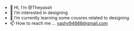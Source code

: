 - 👋 Hi, I’m @Theyassh
- 👀 I’m interested in designing 
- 🌱 I’m currently learning some cousres related to designing 
- 📫 How to reach me ... yashy94888@gmail.com

<!---
Theyassh/Theyassh is a ✨ special ✨ repository because its `README.md` (this file) appears on your GitHub profile.
You can click the Preview link to take a look at your changes.
--->
